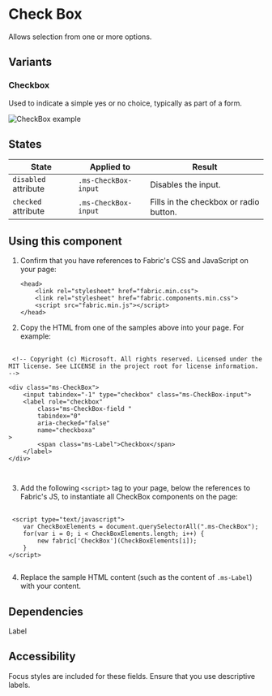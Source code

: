 # Check Box
Allows selection from one or more options.

## Variants

### Checkbox
Used to indicate a simple yes or no choice, typically as part of a form.



![CheckBox example](https://raw.githubusercontent.com/OfficeDev/office-ui-fabric-js/master/ghdocs/component_images/CheckBox-default.png)



## States
State | Applied to | Result
 --- | --- | ---
`disabled` attribute | `.ms-CheckBox-input` | Disables the input.
`checked` attribute | `.ms-CheckBox-input` | Fills in the checkbox or radio button.

## Using this component
1. Confirm that you have references to Fabric's CSS and JavaScript on your page:
    ```
    <head>
        <link rel="stylesheet" href="fabric.min.css">
        <link rel="stylesheet" href="fabric.components.min.css">
        <script src="fabric.min.js"></script>
    </head>
    ```
2. Copy the HTML from one of the samples above into your page. For example:

<pre>
    <code>
 &lt;!-- Copyright (c) Microsoft. All rights reserved. Licensed under the MIT license. See LICENSE in the project root for license information. --&gt;

&lt;div class&#x3D;&quot;ms-CheckBox&quot;&gt; 
    &lt;input tabindex&#x3D;&quot;-1&quot; type&#x3D;&quot;checkbox&quot; class&#x3D;&quot;ms-CheckBox-input&quot;&gt;
    &lt;label role&#x3D;&quot;checkbox&quot;
        class&#x3D;&quot;ms-CheckBox-field &quot;
        tabindex&#x3D;&quot;0&quot;
        aria-checked&#x3D;&quot;false&quot;
        name&#x3D;&quot;checkboxa&quot;
&gt;
        &lt;span class&#x3D;&quot;ms-Label&quot;&gt;Checkbox&lt;/span&gt;
    &lt;/label&gt;
&lt;/div&gt;

    </code>
</pre>

3. Add the following `<script>` tag to your page, below the references to Fabric's JS, to instantiate all CheckBox components on the page:

<pre>
    <code>
 &lt;script type&#x3D;&quot;text/javascript&quot;&gt;
    var CheckBoxElements &#x3D; document.querySelectorAll(&quot;.ms-CheckBox&quot;);
    for(var i &#x3D; 0; i &lt; CheckBoxElements.length; i++) {
        new fabric[&#x27;CheckBox&#x27;](CheckBoxElements[i]);
    }
&lt;/script&gt;
    </code>
</pre>

4. Replace the sample HTML content (such as the content of `.ms-Label`) with your content.

## Dependencies
Label

## Accessibility
Focus styles are included for these fields. Ensure that you use descriptive labels.


<script type="text/javascript">
    var CheckBoxElements = document.querySelectorAll(".ms-CheckBox");
    for(var i = 0; i < CheckBoxElements.length; i++) {
        new fabric['CheckBox'](CheckBoxElements[i]);
    }
</script>